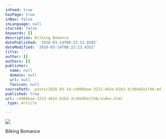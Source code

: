 ```yaml
---
inFeed: true
hasPage: true
inNav: false
inLanguage: null
starred: false
keywords: []
description: Bilking Bomance
datePublished: '2016-03-14T08:22:13.910Z'
dateModified: '2016-03-14T08:22:13.435Z'
title: ''
author: []
authors: []
publisher:
  name: null
  domain: null
  url: null
  favicon: null
sourcePath: _posts/2016-03-14-c4906bae-3222-482e-81b3-3c384d5e1f48.md
published: true
url: c4906bae-3222-482e-81b3-3c384d5e1f48/index.html
_type: Article

---
```

![](https://the-grid-user-content.s3-us-west-2.amazonaws.com/e0282af5-bdac-4323-b485-0bab47d278c6.jpg)

Bilking Bomance